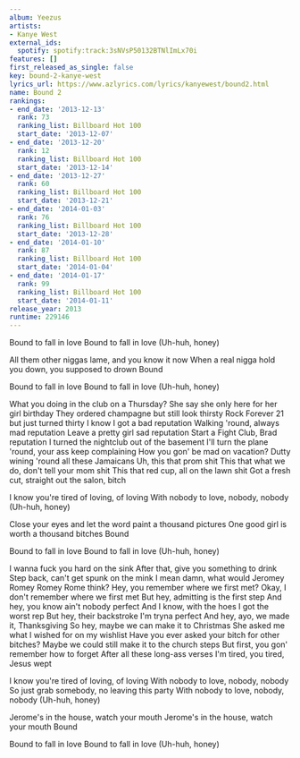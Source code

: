 ```yaml
---
album: Yeezus
artists:
- Kanye West
external_ids:
  spotify: spotify:track:3sNVsP50132BTNlImLx70i
features: []
first_released_as_single: false
key: bound-2-kanye-west
lyrics_url: https://www.azlyrics.com/lyrics/kanyewest/bound2.html
name: Bound 2
rankings:
- end_date: '2013-12-13'
  rank: 73
  ranking_list: Billboard Hot 100
  start_date: '2013-12-07'
- end_date: '2013-12-20'
  rank: 12
  ranking_list: Billboard Hot 100
  start_date: '2013-12-14'
- end_date: '2013-12-27'
  rank: 60
  ranking_list: Billboard Hot 100
  start_date: '2013-12-21'
- end_date: '2014-01-03'
  rank: 76
  ranking_list: Billboard Hot 100
  start_date: '2013-12-28'
- end_date: '2014-01-10'
  rank: 87
  ranking_list: Billboard Hot 100
  start_date: '2014-01-04'
- end_date: '2014-01-17'
  rank: 99
  ranking_list: Billboard Hot 100
  start_date: '2014-01-11'
release_year: 2013
runtime: 229146
---
```

Bound to fall in love
Bound to fall in love (Uh-huh, honey)


All them other niggas lame, and you know it now
When a real nigga hold you down, you supposed to drown
Bound


Bound to fall in love
Bound to fall in love (Uh-huh, honey)


What you doing in the club on a Thursday?
She say she only here for her girl birthday
They ordered champagne but still look thirsty
Rock Forever 21 but just turned thirty
I know I got a bad reputation
Walking 'round, always mad reputation
Leave a pretty girl sad reputation
Start a Fight Club, Brad reputation
I turned the nightclub out of the basement
I'll turn the plane 'round, your ass keep complaining
How you gon' be mad on vacation?
Dutty wining 'round all these Jamaicans
Uh, this that prom shit
This that what we do, don't tell your mom shit
This that red cup, all on the lawn shit
Got a fresh cut, straight out the salon, bitch


I know you're tired of loving, of loving
With nobody to love, nobody, nobody (Uh-huh, honey)


Close your eyes and let the word paint a thousand pictures
One good girl is worth a thousand bitches
Bound


Bound to fall in love
Bound to fall in love (Uh-huh, honey)


I wanna fuck you hard on the sink
After that, give you something to drink
Step back, can't get spunk on the mink
I mean damn, what would Jeromey Romey Romey Rome think?
Hey, you remember where we first met?
Okay, I don't remember where we first met
But hey, admitting is the first step
And hey, you know ain't nobody perfect
And I know, with the hoes I got the worst rep
But hey, their backstroke I'm tryna perfect
And hey, ayo, we made it, Thanksgiving
So hey, maybe we can make it to Christmas
She asked me what I wished for on my wishlist
Have you ever asked your bitch for other bitches?
Maybe we could still make it to the church steps
But first, you gon' remember how to forget
After all these long-ass verses
I'm tired, you tired, Jesus wept


I know you're tired of loving, of loving
With nobody to love, nobody, nobody
So just grab somebody, no leaving this party
With nobody to love, nobody, nobody (Uh-huh, honey)


Jerome's in the house, watch your mouth
Jerome's in the house, watch your mouth
Bound


Bound to fall in love
Bound to fall in love (Uh-huh, honey)
